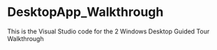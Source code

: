 # DesktopApp_Walkthrough
This is the Visual Studio code for the 2 Windows Desktop Guided Tour Walkthrough
